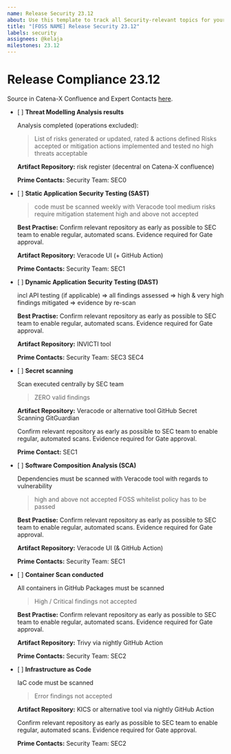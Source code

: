 ```yaml
---
name: Release Security 23.12
about: Use this template to track all Security-relevant topics for your component with regards to the upcoming Milestone.
title: "[FOSS NAME] Release Security 23.12"
labels: security
assignees: @kelaja
milestones: 23.12
---
```


<!-- 
Thanks for your contribution! Please fill out this template as good as possible. 
Important: Contributing Guidelines can be found here: https://eclipse-tractusx.github.io/docs/oss/how-to-contribute
Checkout the repository README for process description. 
-->

# Release Compliance 23.12
Source in Catena-X Confluence and Expert Contacts [here](https://confluence.catena-x.net/x/DOZkBQ).


- [ ] **Threat Modelling Analysis results**

	Analysis completed (operations excluded):
	> List of risks generated or updated, rated & actions defined
	> Risks accepted or mitigation actions implemented and tested
	> no high threats acceptable


	**Artifact Repository:**
		risk register
		(decentral on Catena-X confluence)
	
	**Prime Contacts:**
		Security Team: SEC0


- [ ] **Static Application Security Testing (SAST)**

	>code must be scanned weekly with Veracode tool
	>medium risks require mitigation statement
	>high and above not accepted

	**Best Practise:**
		Confirm relevant repository as early as possible to SEC team to enable regular, automated scans. Evidence required for Gate approval.
	
	**Artifact Repository:**
		Veracode UI
		(+ GitHub Action)
	
	**Prime Contacts:**
		Security Team: SEC1



- [ ] **Dynamic Application Security Testing (DAST)**

	incl API testing (if applicable)
	=> all findings assessed
	=> high & very high findings mitigated
	=> evidence by re-scan

	**Best Practise:**
	Confirm relevant repository as early as possible to SEC team to enable regular, automated scans. Evidence required for Gate approval.
	
	**Artifact Repository:**
	INVICTI tool
	
	**Prime Contacts:**
	Security Team: SEC3 SEC4


- [ ] **Secret scanning**

	Scan executed centrally by SEC team
	>ZERO valid findings
	
	**Artifact Repository:**
	Veracode or alternative tool
	GitHub Secret Scanning
	GitGuardian
	
	Confirm relevant repository as early as possible to SEC team to enable regular, automated scans. Evidence required for Gate approval.
	
	**Prime Contact:** SEC1


- [ ] **Software Composition Analysis (SCA)**

	Dependencies must be scanned with Veracode tool with regards to vulnerability
	>high and above not accepted
	>FOSS whitelist policy has to be passed
	
	**Best Practise:**
	Confirm relevant repository as early as possible to SEC team to enable regular, automated scans. Evidence required for Gate approval.
	
	**Artifact Repository:**
	Veracode UI
	(& GitHub Action)
	
	**Prime Contacts:**
	Security Team: SEC1
	
	
- [ ] **Container Scan conducted**

	All containers in GitHub Packages must be scanned
	>High / Critical findings not accepted
	
	**Best Practise:**
	Confirm relevant repository as early as possible to SEC team to enable regular, automated scans. Evidence required for Gate approval.
	
	**Artifact Repository:**
	Trivy
	via nightly GitHub Action
	
	**Prime Contacts:**
	Security Team: SEC2


- [ ] **Infrastructure as Code**

	
	IaC code must be scanned
	>Error findings not accepted
	
	****Artifact Repository:****
	KICS or alternative tool
	via nightly GitHub Action
	
	Confirm relevant repository as early as possible to SEC team to enable regular, automated scans. Evidence required for Gate approval.
	
	**Prime Contacts:**
	Security Team: SEC2
